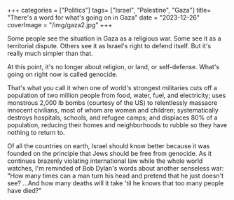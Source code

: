 +++
categories = ["Politics"]
tags= ["Israel", "Palestine", "Gaza"]
title= "There's a word for what's going on in Gaza"
date = "2023-12-26"
coverImage = "/img/gaza2.jpg"
+++

Some people see the situation in Gaza as a religious war. Some see it as a territorial dispute. Others see it as Israel's right to defend itself. But it's really much simpler than that. 

<!--more-->

At this point, it's no longer about religion, or land, or self-defense. What's going on right now is called genocide.

That's what you call it when one of world's strongest militaries cuts off a population of two million people from food, water, fuel, and electricity; uses monstrous 2,000 lb bombs (courtesy of the US) to relentlessly massacre innocent civilians, most of whom are women and children; systematically destroys hospitals, schools, and refugee camps; and displaces 80% of a population, reducing their homes and neighborhoods to rubble so they have nothing to return to.

Of all the countries on earth, Israel should know better because it was founded on the principle that Jews should be free from genocide. As it continues brazenly violating international law while the whole world watches, I'm reminded of Bob Dylan's words about another senseless war: "How many times can a man turn his head and pretend that he just doesn't see? ...And how many deaths will it take 'til he knows that too many people have died?"
